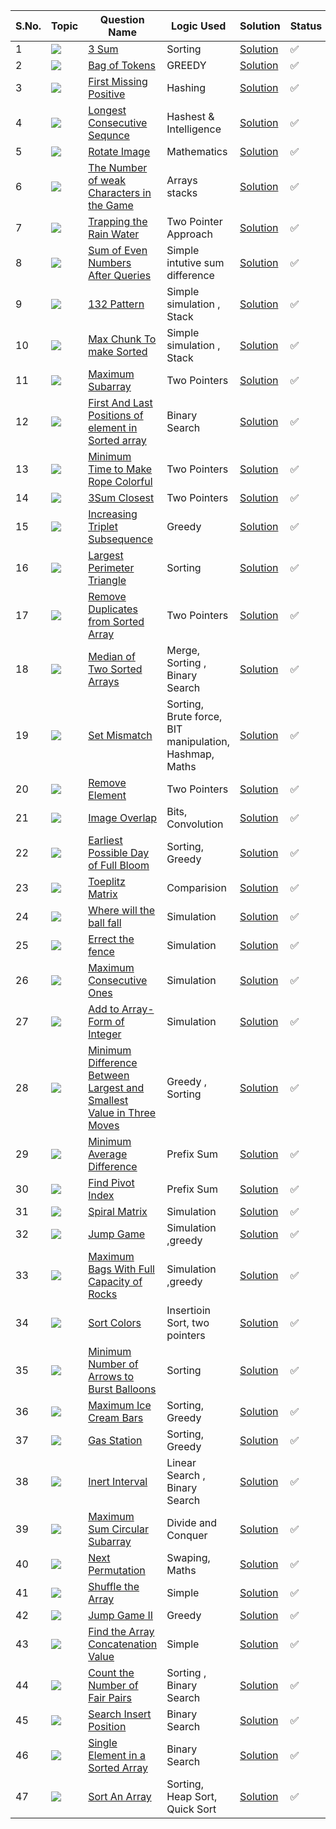 S.No. | Topic | Question Name | Logic Used | Solution | Status |
------|---------------|------------|-------|------|------|
1 | ![](https://img.shields.io/badge/Arrays-f0772b?style=for-the-badge&logo=array&logoColor=black) | [3 Sum](https://leetcode.com/problems/3sum/) | Sorting | [Solution](https://github.com/himanshugupta09/LEETCODE_SOLUTIONS/blob/main/Arrays_Problems/3%20Sum.cpp) | ✅ |
2 | ![](https://img.shields.io/badge/Arrays-f0772b?style=for-the-badge&logo=array&logoColor=black) | [Bag of Tokens](https://leetcode.com/problems/bag-of-tokens/) | GREEDY | [Solution](https://github.com/himanshugupta09/LEETCODE_SOLUTIONS/blob/main/Arrays_Problems/Bag%20of%20Tokens.cpp) | ✅ |
3 | ![](https://img.shields.io/badge/Arrays-f0772b?style=for-the-badge&logo=array&logoColor=black) | [First Missing Positive](https://leetcode.com/problems/first-missing-positive/) | Hashing| [Solution](https://github.com/himanshugupta09/LEETCODE_SOLUTIONS/blob/main/Arrays_Problems/First%20Missing%20Positive.cpp) | ✅ |
4 | ![](https://img.shields.io/badge/Arrays-f0772b?style=for-the-badge&logo=array&logoColor=black) | [Longest Consecutive Sequnce](https://leetcode.com/problems/longest-consecutive-sequnce/) |Hashest & Intelligence | [Solution](https://github.com/himanshugupta09/LEETCODE_SOLUTIONS/blob/main/Arrays_Problems/Longest%20Consecutive%20Sequnce.cpp) | ✅ |
5 | ![](https://img.shields.io/badge/Arrays-f0772b?style=for-the-badge&logo=array&logoColor=black) | [Rotate Image](https://leetcode.com/problems/rotate-image/) |Mathematics | [Solution](https://github.com/himanshugupta09/LEETCODE_SOLUTIONS/blob/main/Arrays_Problems/Rotate%20Image.py) | ✅ |
6 | ![](https://img.shields.io/badge/Arrays-f0772b?style=for-the-badge&logo=array&logoColor=black) | [The Number of weak Characters in the Game](https://leetcode.com/problems/the-number-of-weak-characters-in-the-game/) |Arrays stacks | [Solution](https://github.com/himanshugupta09/LEETCODE_SOLUTIONS/blob/main/Arrays_Problems/The%20Number%20of%20Weak%20Characters%20in%20the%20Game.cpp) | ✅ |
7 | ![](https://img.shields.io/badge/Arrays-f0772b?style=for-the-badge&logo=array&logoColor=black) | [Trapping the Rain Water](https://leetcode.com/problems/trapping-rain-water/) |Two Pointer Approach | [Solution](https://github.com/himanshugupta09/LEETCODE_SOLUTIONS/blob/main/Arrays_Problems/Trapping_Rain_Water.cpp) | ✅ |
8 | ![](https://img.shields.io/badge/Arrays-f0772b?style=for-the-badge&logo=array&logoColor=black) | [Sum of Even Numbers After Queries](https://leetcode.com/problems/sum-of-even-numbers-after-queries/) |Simple intutive sum difference | [Solution](https://github.com/himanshugupta09/LEETCODE_SOLUTIONS/blob/main/Arrays_Problems/Sum%20of%20Even%20Numbers%20After%20Queries.cpp) | ✅ |
9 | ![](https://img.shields.io/badge/Arrays-f0772b?style=for-the-badge&logo=array&logoColor=black) | [132 Pattern](https://leetcode.com/problems/132-pattern/) |Simple simulation , Stack| [Solution](https://github.com/himanshugupta09/LEETCODE_SOLUTIONS/blob/main/Arrays_Problems/132%20Pattern.cpp) | ✅ |
10 | ![](https://img.shields.io/badge/Arrays-f0772b?style=for-the-badge&logo=array&logoColor=black) | [Max Chunk To make Sorted](https://leetcode.com/problems/max-chunks-to-make-sorted/) |Simple simulation , Stack| [Solution](https://github.com/himanshugupta09/LEETCODE_SOLUTIONS/blob/main/Arrays_Problems/Max%20Chunk%20To%20Make%20Sorted.cpp) | ✅ |
11 | ![](https://img.shields.io/badge/Arrays-f0772b?style=for-the-badge&logo=array&logoColor=black) | [Maximum Subarray](https://leetcode.com/problems/maximum-subarray/) |Two Pointers| [Solution](https://github.com/himanshugupta09/LEETCODE_SOLUTIONS/blob/main/Arrays_Problems/maximum-subarray.cpp) | ✅ |
12 | ![](https://img.shields.io/badge/Arrays-f0772b?style=for-the-badge&logo=array&logoColor=black) | [First And Last Positions of element in Sorted array](https://leetcode.com/problems/find-first-and-last-position-of-element-in-sorted-array/) |Binary Search| [Solution](https://github.com/himanshugupta09/LEETCODE_SOLUTIONS/blob/main/Arrays_Problems/find-first-and-last-position-of-element-in-sorted-array.py) | ✅ |
13 | ![](https://img.shields.io/badge/Arrays-f0772b?style=for-the-badge&logo=array&logoColor=black) | [Minimum Time to Make Rope Colorful](https://leetcode.com/problems/minimum-time-to-make-rope-colorful/) |Two Pointers| [Solution](https://github.com/himanshugupta09/LEETCODE_SOLUTIONS/blob/main/Arrays_Problems/minimum-time-to-make-rope-colorful.cpp) | ✅ |
14 | ![](https://img.shields.io/badge/Arrays-f0772b?style=for-the-badge&logo=array&logoColor=black) | [3Sum Closest](https://leetcode.com/problems/3sum-closest/) |Two Pointers| [Solution](https://github.com/himanshugupta09/LEETCODE_SOLUTIONS/blob/main/Arrays_Problems/3sum-closest.cpp) | ✅ |
15 | ![](https://img.shields.io/badge/Arrays-f0772b?style=for-the-badge&logo=array&logoColor=black) | [Increasing Triplet Subsequence](https://leetcode.com/problems/increasing-triplet-subsequence/) |Greedy| [Solution](https://github.com/himanshugupta09/LEETCODE_SOLUTIONS/blob/main/Arrays_Problems/increasing-triplet-subsequence.cpp) | ✅ |
16 | ![](https://img.shields.io/badge/Arrays-f0772b?style=for-the-badge&logo=array&logoColor=black) | [Largest Perimeter Triangle](https://leetcode.com/problems/largest-perimeter-triangle/) |Sorting | [Solution](https://github.com/himanshugupta09/LEETCODE_SOLUTIONS/blob/main/Arrays_Problems/largest-perimeter-triangle.cpp) | ✅ |
17 | ![](https://img.shields.io/badge/Arrays-f0772b?style=for-the-badge&logo=array&logoColor=black) | [Remove Duplicates from Sorted Array](https://leetcode.com/problems/remove-duplicates-from-sorted-array/) |Two Pointers | [Solution](https://github.com/himanshugupta09/LEETCODE_SOLUTIONS/blob/main/Arrays_Problems/remove-duplicates-from-sorted-array.cpp) | ✅ |
18 | ![](https://img.shields.io/badge/Arrays-f0772b?style=for-the-badge&logo=array&logoColor=black) | [Median of Two Sorted Arrays](https://leetcode.com/problems/median-of-two-sorted-arrays/) |Merge, Sorting , Binary Search | [Solution](https://github.com/himanshugupta09/LEETCODE_SOLUTIONS/blob/main/Arrays_Problems/median-of-two-sorted-arrays.cpp) | ✅ |
19 | ![](https://img.shields.io/badge/Arrays-f0772b?style=for-the-badge&logo=array&logoColor=black) | [Set Mismatch](https://leetcode.com/problems/set-mismatch/) |Sorting, Brute force, BIT manipulation, Hashmap, Maths | [Solution](https://github.com/himanshugupta09/LEETCODE_SOLUTIONS/blob/main/Arrays_Problems/set-mismatch.cpp) | ✅ |
20 | ![](https://img.shields.io/badge/Arrays-f0772b?style=for-the-badge&logo=array&logoColor=black) | [Remove Element](https://leetcode.com/problems/remove-element/) |Two Pointers | [Solution](https://github.com/himanshugupta09/LEETCODE_SOLUTIONS/blob/main/Arrays_Problems/remove-element.cpp) | ✅ |
21 | ![](https://img.shields.io/badge/Matrices-f0772b?style=for-the-badge&logo=array&logoColor=black) | [Image Overlap](https://leetcode.com/problems/image-overalap/) |Bits, Convolution | [Solution](https://github.com/himanshugupta09/LEETCODE_SOLUTIONS/blob/main/Arrays_Problems/image-overlap.cpp) | ✅ |
22 | ![](https://img.shields.io/badge/Arrays-f0772b?style=for-the-badge&logo=array&logoColor=black) | [Earliest Possible Day of Full Bloom](https://leetcode.com/problems/earliest-possible-day-of-full-bloom/) |Sorting, Greedy | [Solution](https://github.com/himanshugupta09/LEETCODE_SOLUTIONS/blob/main/Arrays_Problems/earliest-possible-day-of-full-bloom.py) | ✅ |
23 | ![](https://img.shields.io/badge/Matrix-f0772b?style=for-the-badge&logo=array&logoColor=black) | [Toeplitz Matrix](https://leetcode.com/problems/toeplitz-matrix/) |Comparision | [Solution](https://github.com/himanshugupta09/LEETCODE_SOLUTIONS/blob/main/Arrays_Problems/toeplitz-matrix.cpp) | ✅ |
24 | ![](https://img.shields.io/badge/Matrix-f0772b?style=for-the-badge&logo=array&logoColor=black) | [Where  will the ball fall](https://leetcode.com/problems/where-will-the-ball-fall/) |Simulation | [Solution](https://github.com/himanshugupta09/LEETCODE_SOLUTIONS/blob/main/Arrays_Problems/where-will-the-ball-fall.cpp) | ✅ |
25 | ![](https://img.shields.io/badge/Maths-f0772b?style=for-the-badge&logo=array&logoColor=black) | [Errect the fence](https://leetcode.com/problems/erect-the-fence/) |Simulation | [Solution](https://github.com/himanshugupta09/LEETCODE_SOLUTIONS/blob/main/Arrays_Problems/errect-the-fence.cpp) | ✅ |
26 | ![](https://img.shields.io/badge/Arrays-f0772b?style=for-the-badge&logo=array&logoColor=black) | [Maximum Consecutive Ones](https://leetcode.com/problems/maximum-consecutive-ones/) |Simulation | [Solution](https://github.com/himanshugupta09/LEETCODE_SOLUTIONS/blob/main/Arrays_Problems/max-consecutive-ones.cpp) | ✅ |
27 | ![](https://img.shields.io/badge/Arrays-f0772b?style=for-the-badge&logo=array&logoColor=black) | [Add to Array-Form of Integer](https://leetcode.com/problems/add-to-array-form-of-integer/) |Simulation | [Solution](https://github.com/himanshugupta09/LEETCODE_SOLUTIONS/blob/main/Arrays_Problems/add-to-array-form-of-integer.cpp) | ✅ |
28 | ![](https://img.shields.io/badge/Arrays-f0772b?style=for-the-badge&logo=array&logoColor=black) | [Minimum Difference Between Largest and Smallest Value in Three Moves](https://leetcode.com/problems/minimum-difference-between-largest-and-smallest-value-in-three-moves/) |Greedy , Sorting | [Solution](https://github.com/himanshugupta09/LEETCODE_SOLUTIONS/blob/main/Arrays_Problems/minimum-difference-between-largest-and-smallest-value-in-three-moves.cpp) | ✅ |
29 | ![](https://img.shields.io/badge/Arrays-f0772b?style=for-the-badge&logo=array&logoColor=black) | [ Minimum Average Difference](https://leetcode.com/problems/minimum-average-difference/) |Prefix Sum | [Solution](https://github.com/himanshugupta09/LEETCODE_SOLUTIONS/blob/main/Arrays_Problems/minimum-average-difference.cpp) | ✅ |
30 | ![](https://img.shields.io/badge/Arrays-f0772b?style=for-the-badge&logo=array&logoColor=black) | [Find Pivot Index](https://leetcode.com/problems/find-pivot-index/) |Prefix Sum | [Solution](https://github.com/himanshugupta09/LEETCODE_SOLUTIONS/blob/main/Arrays_Problems/find-pivot-index.cpp) | ✅ |
31 | ![](https://img.shields.io/badge/Arrays-f0772b?style=for-the-badge&logo=array&logoColor=black) | [Spiral Matrix](https://leetcode.com/problems/spiral-matrix/) |Simulation | [Solution](https://github.com/himanshugupta09/LEETCODE_SOLUTIONS/blob/main/Arrays_Problems/spiral-matrix.cpp) | ✅ |
32 | ![](https://img.shields.io/badge/Arrays-f0772b?style=for-the-badge&logo=array&logoColor=black) | [Jump Game](https://leetcode.com/problems/jump-game/) |Simulation ,greedy | [Solution](https://github.com/himanshugupta09/LEETCODE_SOLUTIONS/blob/main/Arrays_Problems/jump-game.cpp) | ✅ |
33 | ![](https://img.shields.io/badge/Arrays-f0772b?style=for-the-badge&logo=array&logoColor=black) | [Maximum Bags With Full Capacity of Rocks](https://leetcode.com/problems/maximum-bags-with-full-capacity-of-rocks/description/) |Simulation ,greedy | [Solution](https://github.com/himanshugupta09/LEETCODE_SOLUTIONS/blob/main/Arrays_Problems/maximum-bags-with-full-capacity-of-rocks.cpp) | ✅ |
34 | ![](https://img.shields.io/badge/Arrays-f0772b?style=for-the-badge&logo=array&logoColor=black) | [Sort Colors](https://leetcode.com/problems/sort-colors/description/) |Insertioin Sort, two pointers | [Solution](https://github.com/himanshugupta09/LEETCODE_SOLUTIONS/blob/main/Arrays_Problems/sort-colors.cpp) | ✅ |
35 | ![](https://img.shields.io/badge/Arrays-f0772b?style=for-the-badge&logo=array&logoColor=black) | [Minimum Number of Arrows to Burst Balloons](https://leetcode.com/problems/minimum-number-of-arrows-to-burst-balloons/description/) | Sorting | [Solution](https://github.com/himanshugupta09/LEETCODE_SOLUTIONS/blob/main/Arrays_Problems/minimum-number-of-arrows-to-burst-balloons.cpp) | ✅ |
36 | ![](https://img.shields.io/badge/Arrays-f0772b?style=for-the-badge&logo=array&logoColor=black) | [Maximum Ice Cream Bars](https://leetcode.com/problems/maximum-ice-cream-bars/description/) | Sorting, Greedy | [Solution](https://github.com/himanshugupta09/LEETCODE_SOLUTIONS/blob/main/Arrays_Problems/maximum-ice-cream-bars.cpp) | ✅ |
37 | ![](https://img.shields.io/badge/Arrays-f0772b?style=for-the-badge&logo=array&logoColor=black) | [Gas Station](https://leetcode.com/problems/gas-station/description/) | Sorting, Greedy | [Solution](https://github.com/himanshugupta09/LEETCODE_SOLUTIONS/blob/main/Arrays_Problems/gas-station.cpp) | ✅ |
38 | ![](https://img.shields.io/badge/Arrays-f0772b?style=for-the-badge&logo=array&logoColor=black) | [Inert Interval](https://leetcode.com/problems/insert-interval/description/) | Linear Search , Binary Search | [Solution](https://github.com/himanshugupta09/LEETCODE_SOLUTIONS/blob/main/Arrays_Problems/insert-interval.cpp) | ✅ |
39 | ![](https://img.shields.io/badge/Arrays-f0772b?style=for-the-badge&logo=array&logoColor=black) | [Maximum Sum Circular Subarray](https://leetcode.com/problems/maximum-sum-circular-subarray/description/) | Divide and Conquer | [Solution](https://github.com/himanshugupta09/LEETCODE_SOLUTIONS/blob/main/Arrays_Problems/maximum-sum-circular-subarray.cpp) | ✅ |
40 | ![](https://img.shields.io/badge/Arrays-f0772b?style=for-the-badge&logo=array&logoColor=black) | [Next Permutation](https://leetcode.com/problems/next-permutation/description/) | Swaping, Maths | [Solution](https://github.com/himanshugupta09/LEETCODE_SOLUTIONS/blob/main/Arrays_Problems/next-permutation.cpp) | ✅ |
41 | ![](https://img.shields.io/badge/Arrays-f0772b?style=for-the-badge&logo=array&logoColor=black) | [Shuffle the Array](https://leetcode.com/problems/shuffle-the-array/description/) | Simple | [Solution](https://github.com/himanshugupta09/LEETCODE_SOLUTIONS/blob/main/Arrays_Problems/shuffle-the-array.cpp) | ✅ |
42 | ![](https://img.shields.io/badge/Arrays-f0772b?style=for-the-badge&logo=array&logoColor=black) | [Jump Game II](https://leetcode.com/problems/jump-game-ii/description/) | Greedy | [Solution](https://github.com/himanshugupta09/LEETCODE_SOLUTIONS/blob/main/Arrays_Problems/jump-game-ii.cpp) | ✅ |
43 | ![](https://img.shields.io/badge/Arrays-f0772b?style=for-the-badge&logo=array&logoColor=black) | [Find the Array Concatenation Value](https://leetcode.com/problems/find-the-array-concatenation-value/description/) | Simple | [Solution](https://github.com/himanshugupta09/LEETCODE_SOLUTIONS/blob/main/Arrays_Problems/find-the-array-concatenation-value.cpp) | ✅ |
44 | ![](https://img.shields.io/badge/Arrays-f0772b?style=for-the-badge&logo=array&logoColor=black) | [Count the Number of Fair Pairs](https://leetcode.com/problems/count-the-number-of-fair-pairs/description/) | Sorting , Binary Search | [Solution](https://github.com/himanshugupta09/LEETCODE_SOLUTIONS/blob/main/Arrays_Problems/count-the-number-of-fair-pairs.cpp) | ✅ |
45 | ![](https://img.shields.io/badge/Arrays-f0772b?style=for-the-badge&logo=array&logoColor=black) | [Search Insert Position](https://leetcode.com/problems/search-insert-position/description/) |  Binary Search | [Solution](https://github.com/himanshugupta09/LEETCODE_SOLUTIONS/blob/main/Arrays_Problems/search-insert-position.cpp) | ✅ |
46 | ![](https://img.shields.io/badge/Arrays-f0772b?style=for-the-badge&logo=array&logoColor=black) | [Single Element in a Sorted Array](https://leetcode.com/problems/single-element-in-a-sorted-array/description/) |  Binary Search | [Solution](https://github.com/himanshugupta09/LEETCODE_SOLUTIONS/blob/main/Arrays_Problems/single-element-in-a-sorted-array.cpp) | ✅ |
47 | ![](https://img.shields.io/badge/Arrays-f0772b?style=for-the-badge&logo=array&logoColor=black) | [Sort An Array](https://leetcode.com/problems/sort-an-array/description/) |  Sorting, Heap Sort, Quick Sort | [Solution](https://github.com/himanshugupta09/LEETCODE_SOLUTIONS/blob/main/Arrays_Problems/sort-an-array.cpp) | ✅ |














